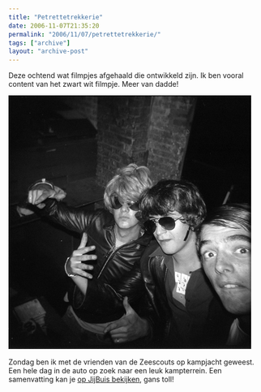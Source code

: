 ```yaml
---
title: "Petrettetrekkerie"
date: 2006-11-07T21:35:20
permalink: "2006/11/07/petrettetrekkerie/"
tags: ["archive"]
layout: "archive-post"
---
```

Deze ochtend wat filmpjes afgehaald die ontwikkeld zijn. Ik ben vooral content van het zwart wit filmpje. Meer van dadde!

[![Miami Vice](/images/blog/2006/11/miami.jpg)](http://www.flickr.com/photos/simonvanherweghe/with/291709339/ "http://www.flickr.com/photos/simonvanherweghe/with/291709339/")

Zondag ben ik met de vrienden van de Zeescouts op kampjacht geweest. Een hele dag in de auto op zoek naar een leuk kampterrein. Een samenvatting kan je [op JijBuis bekijken](http://www.youtube.com/watch?v=Ixpeecg21xI "http://www.youtube.com/watch?v=Ixpeecg21xI"), gans toll!
